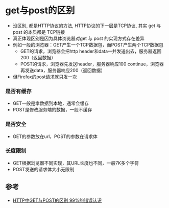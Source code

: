 # get与post的区别
- 没区别, 都是HTTP协议的方法, HTTP协议的下一层是TCP协议, 其实 get 与 post 的本质都是 TCP链接
- 真正体现区别是因为具体浏览器对get 与 post 的实现方式存在差异
- 例如一般的浏览器：GET产生一个TCP数据包，而POST产生两个TCP数据包
  * GET的请求，浏览器会把http header和data一并发送出去，服务器返回200（返回数据）
  * POST的请求，浏览器先发送header，服务器响应100 continue，浏览器再发送data，服务器响应200（返回数据）
- 但Firefox的post请求就只发一次

### 是否有缓存
- GET一般是拿数据到本地，通常会缓存
- POST是修改服务端的数据，一般不缓存
### 是否安全
- GET的参数放在url，POST的参数在请求体
### 长度限制
- GET根据浏览器不同实现，其URL长度也不同，一般7K多个字符
- POST发送的请求体大小无限制

## 参考
- [HTTP中GET与POST的区别 99%的错误认识](https://segmentfault.com/a/1190000010872233)
